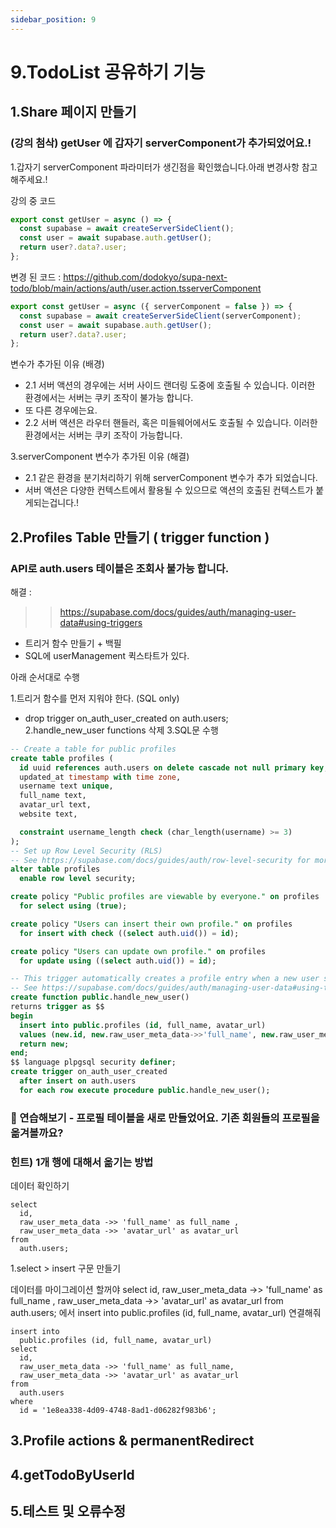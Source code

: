 ```yaml
---
sidebar_position: 9
---
```


# 9.TodoList 공유하기 기능

## 1.Share 페이지 만들기  

### (강의 첨삭) getUser 에 갑자기 serverComponent가 추가되었어요.!

1.갑자기 serverComponent 파라미터가 생긴점을 확인했습니다.아래 변경사항 참고해주세요.!  

강의 중 코드  
```ts
export const getUser = async () => {
  const supabase = await createServerSideClient();
  const user = await supabase.auth.getUser();
  return user?.data?.user;
};
```

변경 된 코드 : https://github.com/dodokyo/supa-next-todo/blob/main/actions/auth/user.action.tsserverComponent 
```ts
export const getUser = async ({ serverComponent = false }) => {
  const supabase = await createServerSideClient(serverComponent);
  const user = await supabase.auth.getUser();
  return user?.data?.user;
};
```
변수가 추가된 이유 (배경)
- 2.1 서버 액션의 경우에는 서버 사이드 랜더링 도중에 호출될 수 있습니다. 이러한 환경에서는 서버는 쿠키 조작이 불가능 합니다.
- 또 다른 경우에는요.  
- 2.2 서버 액션은 라우터 핸들러, 혹은 미들웨어에서도 호출될 수 있습니다. 이러한 환경에서는 서버는 쿠키 조작이 가능합니다.    

3.serverComponent 변수가 추가된 이유 (해결)  
- 2.1 같은 환경을 분기처리하기 위해 serverComponent 변수가 추가 되었습니다.  
- 서버 액션은 다양한 컨텍스트에서 활용될 수 있으므로 액션의 호출된 컨텍스트가 붙게되는겁니다.!  


## 2.Profiles Table 만들기 ( trigger function )  

### API로 auth.users 테이블은 조회사 불가능 합니다.  

해결 : 
>>https://supabase.com/docs/guides/auth/managing-user-data#using-triggers
- 트리거 함수 만들기 + 백필   
- SQL에 userManagement 퀵스타트가 있다.    


아래 순서대로 수행   

1.트리거 함수를 먼저 지워야 한다. (SQL only)  
- drop trigger on_auth_user_created on auth.users;  
2.handle_new_user functions 삭제
3.SQL문 수행

```sql
-- Create a table for public profiles
create table profiles (
  id uuid references auth.users on delete cascade not null primary key,
  updated_at timestamp with time zone,
  username text unique,
  full_name text,
  avatar_url text,
  website text,

  constraint username_length check (char_length(username) >= 3)
);
-- Set up Row Level Security (RLS)
-- See https://supabase.com/docs/guides/auth/row-level-security for more details.
alter table profiles
  enable row level security;

create policy "Public profiles are viewable by everyone." on profiles
  for select using (true);

create policy "Users can insert their own profile." on profiles
  for insert with check ((select auth.uid()) = id);

create policy "Users can update own profile." on profiles
  for update using ((select auth.uid()) = id);

-- This trigger automatically creates a profile entry when a new user signs up via Supabase Auth.
-- See https://supabase.com/docs/guides/auth/managing-user-data#using-triggers for more details.
create function public.handle_new_user()
returns trigger as $$
begin
  insert into public.profiles (id, full_name, avatar_url)
  values (new.id, new.raw_user_meta_data->>'full_name', new.raw_user_meta_data->>'avatar_url');
  return new;
end;
$$ language plpgsql security definer;
create trigger on_auth_user_created
  after insert on auth.users
  for each row execute procedure public.handle_new_user();

```

### 📌 연습해보기 - 프로필 테이블을 새로 만들었어요. 기존 회원들의 프로필을 옮겨볼까요?  


### 힌트) 1개 행에 대해서 옮기는 방법  

데이터 확인하기 
```
select
  id,
  raw_user_meta_data ->> 'full_name' as full_name , 
  raw_user_meta_data ->> 'avatar_url' as avatar_url
from
  auth.users;
```

1.select > insert 구문 만들기  


데이터를 마이그레이션 할꺼야  select   id,   raw_user_meta_data ->> 'full_name' as full_name ,    raw_user_meta_data ->> 'avatar_url' as avatar_url from   auth.users; 에서   insert into public.profiles (id, full_name, avatar_url) 연결해줘


```
insert into
  public.profiles (id, full_name, avatar_url)
select
  id,
  raw_user_meta_data ->> 'full_name' as full_name,
  raw_user_meta_data ->> 'avatar_url' as avatar_url
from
  auth.users
where
  id = '1e8ea338-4d09-4748-8ad1-d06282f983b6';
```


## 3.Profile actions & permanentRedirect  

## 4.getTodoByUserId   

## 5.테스트 및 오류수정
